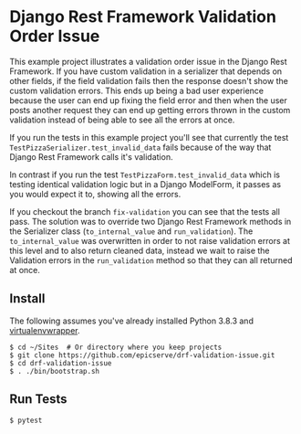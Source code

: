 # Django Rest Framework Validation Order Issue

This example project illustrates a validation order issue in the Django Rest Framework. If you have custom validation in 
a serializer that depends on other fields, if the field validation fails then the response doesn't show the custom
validation errors. This ends up being a bad user experience because the user can end up fixing the field error and then
when the user posts another request they can end up getting errors thrown in the custom validation instead of being able
to see all the errors at once.

If you run the tests in this example project you'll see that currently the test `TestPizzaSerializer.test_invalid_data`
fails because of the way that Django Rest Framework calls it's validation.

In contrast if you run the test `TestPizzaForm.test_invalid_data` which is testing identical validation logic but in a
Django ModelForm, it passes as you would expect it to, showing all the errors.

If you checkout the branch `fix-validation` you can see that the tests all pass. The solution was to override two Django
Rest Framework methods in the Serializer class (`to_internal_value` and `run_validation`). The `to_internal_value` was
overwritten in order to not raise validation errors at this level and to also return cleaned data, instead we wait to
raise the Validation errors in the `run_validation` method so that they can all returned at once.
 
## Install

The following assumes you've already installed Python 3.8.3 and [virtualenvwrapper](https://virtualenvwrapper.readthedocs.io/en/latest/).

    $ cd ~/Sites  # Or directory where you keep projects
    $ git clone https://github.com/epicserve/drf-validation-issue.git
    $ cd drf-validation-issue
    $ . ./bin/bootstrap.sh

## Run Tests

    $ pytest
